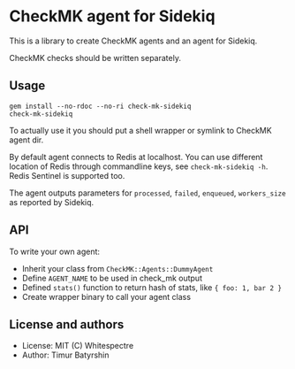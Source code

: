 # CheckMK agent for Sidekiq

This is a library to create CheckMK agents and an agent for Sidekiq.

CheckMK checks should be written separately.

## Usage

```
gem install --no-rdoc --no-ri check-mk-sidekiq
check-mk-sidekiq
```

To actually use it you should put a shell wrapper or symlink to CheckMK agent dir.

By default agent connects to Redis at localhost.
You can use different location of Redis through commandline keys, see `check-mk-sidekiq -h`. Redis Sentinel is supported too.

The agent outputs parameters for `processed`, `failed`, `enqueued`, `workers_size` as reported by Sidekiq.

## API

To write your own agent:
* Inherit your class from `CheckMK::Agents::DummyAgent`
* Define `AGENT_NAME` to be used in check_mk output
* Defined `stats()` function to return hash of stats, like `{ foo: 1, bar 2 }`
* Create wrapper binary to call your agent class

## License and authors

* License: MIT (C) Whitespectre
* Author: Timur Batyrshin

